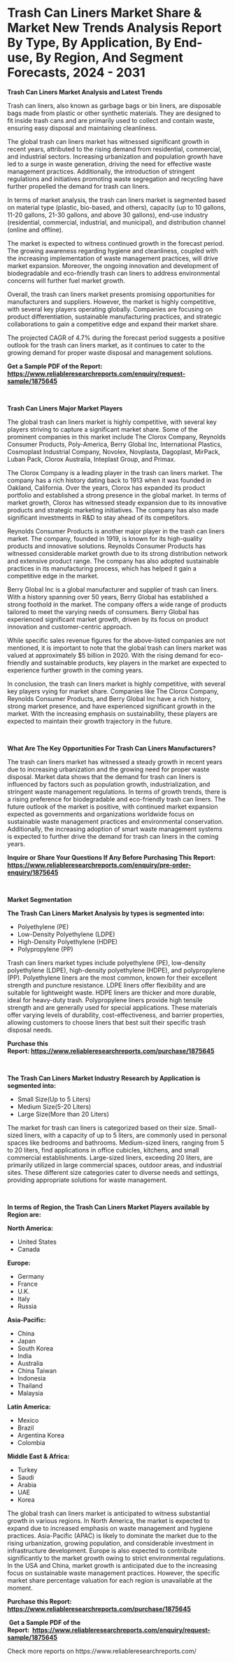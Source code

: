 <p><h1>Trash Can Liners Market Share & Market New Trends Analysis Report By Type, By Application, By End-use, By Region, And Segment Forecasts, 2024 - 2031</h1></p><p><strong>Trash Can Liners Market Analysis and Latest Trends</strong></p>
<p><p>Trash can liners, also known as garbage bags or bin liners, are disposable bags made from plastic or other synthetic materials. They are designed to fit inside trash cans and are primarily used to collect and contain waste, ensuring easy disposal and maintaining cleanliness.</p><p>The global trash can liners market has witnessed significant growth in recent years, attributed to the rising demand from residential, commercial, and industrial sectors. Increasing urbanization and population growth have led to a surge in waste generation, driving the need for effective waste management practices. Additionally, the introduction of stringent regulations and initiatives promoting waste segregation and recycling have further propelled the demand for trash can liners.</p><p>In terms of market analysis, the trash can liners market is segmented based on material type (plastic, bio-based, and others), capacity (up to 10 gallons, 11-20 gallons, 21-30 gallons, and above 30 gallons), end-use industry (residential, commercial, industrial, and municipal), and distribution channel (online and offline).</p><p>The market is expected to witness continued growth in the forecast period. The growing awareness regarding hygiene and cleanliness, coupled with the increasing implementation of waste management practices, will drive market expansion. Moreover, the ongoing innovation and development of biodegradable and eco-friendly trash can liners to address environmental concerns will further fuel market growth.</p><p>Overall, the trash can liners market presents promising opportunities for manufacturers and suppliers. However, the market is highly competitive, with several key players operating globally. Companies are focusing on product differentiation, sustainable manufacturing practices, and strategic collaborations to gain a competitive edge and expand their market share.</p><p>The projected CAGR of 4.7% during the forecast period suggests a positive outlook for the trash can liners market, as it continues to cater to the growing demand for proper waste disposal and management solutions.</p></p>
<p><strong>Get a Sample PDF of the Report:&nbsp; <a href="https://www.reliableresearchreports.com/enquiry/request-sample/1875645">https://www.reliableresearchreports.com/enquiry/request-sample/1875645</a></strong></p>
<p>&nbsp;</p>
<p><strong>Trash Can Liners Major Market Players</strong></p>
<p><p>The global trash can liners market is highly competitive, with several key players striving to capture a significant market share. Some of the prominent companies in this market include The Clorox Company, Reynolds Consumer Products, Poly-America, Berry Global Inc, International Plastics, Cosmoplast Industrial Company, Novolex, Novplasta, Dagoplast, MirPack, Luban Pack, Clorox Australia, Inteplast Group, and Primax.</p><p>The Clorox Company is a leading player in the trash can liners market. The company has a rich history dating back to 1913 when it was founded in Oakland, California. Over the years, Clorox has expanded its product portfolio and established a strong presence in the global market. In terms of market growth, Clorox has witnessed steady expansion due to its innovative products and strategic marketing initiatives. The company has also made significant investments in R&D to stay ahead of its competitors.</p><p>Reynolds Consumer Products is another major player in the trash can liners market. The company, founded in 1919, is known for its high-quality products and innovative solutions. Reynolds Consumer Products has witnessed considerable market growth due to its strong distribution network and extensive product range. The company has also adopted sustainable practices in its manufacturing process, which has helped it gain a competitive edge in the market.</p><p>Berry Global Inc is a global manufacturer and supplier of trash can liners. With a history spanning over 50 years, Berry Global has established a strong foothold in the market. The company offers a wide range of products tailored to meet the varying needs of consumers. Berry Global has experienced significant market growth, driven by its focus on product innovation and customer-centric approach.</p><p>While specific sales revenue figures for the above-listed companies are not mentioned, it is important to note that the global trash can liners market was valued at approximately $5 billion in 2020. With the rising demand for eco-friendly and sustainable products, key players in the market are expected to experience further growth in the coming years.</p><p>In conclusion, the trash can liners market is highly competitive, with several key players vying for market share. Companies like The Clorox Company, Reynolds Consumer Products, and Berry Global Inc have a rich history, strong market presence, and have experienced significant growth in the market. With the increasing emphasis on sustainability, these players are expected to maintain their growth trajectory in the future.</p></p>
<p>&nbsp;</p>
<p><strong>What Are The Key Opportunities For Trash Can Liners Manufacturers?</strong></p>
<p><p>The trash can liners market has witnessed a steady growth in recent years due to increasing urbanization and the growing need for proper waste disposal. Market data shows that the demand for trash can liners is influenced by factors such as population growth, industrialization, and stringent waste management regulations. In terms of growth trends, there is a rising preference for biodegradable and eco-friendly trash can liners. The future outlook of the market is positive, with continued market expansion expected as governments and organizations worldwide focus on sustainable waste management practices and environmental conservation. Additionally, the increasing adoption of smart waste management systems is expected to further drive the demand for trash can liners in the coming years.</p></p>
<p><strong>Inquire or Share Your Questions If Any Before Purchasing This Report: <a href="https://www.reliableresearchreports.com/enquiry/pre-order-enquiry/1875645">https://www.reliableresearchreports.com/enquiry/pre-order-enquiry/1875645</a></strong></p>
<p>&nbsp;</p>
<p><strong>Market Segmentation</strong></p>
<p><strong>The Trash Can Liners Market Analysis by types is segmented into:</strong></p>
<p><ul><li>Polyethylene (PE)</li><li>Low-Density Polyethylene (LDPE)</li><li>High-Density Polyethylene (HDPE)</li><li>Polypropylene (PP)</li></ul></p>
<p><p>Trash can liners market types include polyethylene (PE), low-density polyethylene (LDPE), high-density polyethylene (HDPE), and polypropylene (PP). Polyethylene liners are the most common, known for their excellent strength and puncture resistance. LDPE liners offer flexibility and are suitable for lightweight waste. HDPE liners are thicker and more durable, ideal for heavy-duty trash. Polypropylene liners provide high tensile strength and are generally used for special applications. These materials offer varying levels of durability, cost-effectiveness, and barrier properties, allowing customers to choose liners that best suit their specific trash disposal needs.</p></p>
<p><strong>Purchase this Report:&nbsp;<a href="https://www.reliableresearchreports.com/purchase/1875645">https://www.reliableresearchreports.com/purchase/1875645</a></strong></p>
<p>&nbsp;</p>
<p><strong>The Trash Can Liners Market Industry Research by Application is segmented into:</strong></p>
<p><ul><li>Small Size(Up to 5 Liters)</li><li>Medium Size(5-20 Liters)</li><li>Large Size(More than 20 Liters)</li></ul></p>
<p><p>The market for trash can liners is categorized based on their size. Small-sized liners, with a capacity of up to 5 liters, are commonly used in personal spaces like bedrooms and bathrooms. Medium-sized liners, ranging from 5 to 20 liters, find applications in office cubicles, kitchens, and small commercial establishments. Large-sized liners, exceeding 20 liters, are primarily utilized in large commercial spaces, outdoor areas, and industrial sites. These different size categories cater to diverse needs and settings, providing appropriate solutions for waste management.</p></p>
<p>&nbsp;</p>
<p><strong>In terms of Region, the Trash Can Liners Market Players available by Region are:</strong></p>
<p>
    <p> <strong> North America: </strong>
        <ul>
            <li>United States</li>
            <li>Canada</li>
        </ul>
        </p> 
    <p> <strong> Europe: </strong>
        <ul>
            <li>Germany</li>
            <li>France</li>
            <li>U.K.</li>
            <li>Italy</li>
            <li>Russia</li>
        </ul>
        </p> 
    <p> <strong> Asia-Pacific: </strong>
        <ul>
            <li>China</li>
            <li>Japan</li>
            <li>South Korea</li>
            <li>India</li>
            <li>Australia</li>
            <li>China Taiwan</li>
            <li>Indonesia</li>
            <li>Thailand</li>
            <li>Malaysia</li>
        </ul>
        </p> 
    <p> <strong> Latin America: </strong>
        <ul>
            <li>Mexico</li>
            <li>Brazil</li>
            <li>Argentina Korea</li>
            <li>Colombia</li>
        </ul>
        </p> 
    <p> <strong> Middle East & Africa: </strong>
        <ul>
            <li>Turkey</li>
            <li>Saudi</li>
            <li>Arabia</li>
            <li>UAE</li>
            <li>Korea</li>
        </ul>
    </p>
    </p>
<p><p>The global trash can liners market is anticipated to witness substantial growth in various regions. In North America, the market is expected to expand due to increased emphasis on waste management and hygiene practices. Asia-Pacific (APAC) is likely to dominate the market due to the rising urbanization, growing population, and considerable investment in infrastructure development. Europe is also expected to contribute significantly to the market growth owing to strict environmental regulations. In the USA and China, market growth is anticipated due to the increasing focus on sustainable waste management practices. However, the specific market share percentage valuation for each region is unavailable at the moment.</p></p>
<p><strong>Purchase this Report: <a href="https://www.reliableresearchreports.com/purchase/1875645">https://www.reliableresearchreports.com/purchase/1875645</a></strong></p>
<p>&nbsp;<strong>Get a Sample PDF of the Report:&nbsp;&nbsp;<a href="https://www.reliableresearchreports.com/enquiry/request-sample/1875645">https://www.reliableresearchreports.com/enquiry/request-sample/1875645</a></strong></p>
<p><strong></strong></p>
<p>Check more reports on https://www.reliableresearchreports.com/</p>